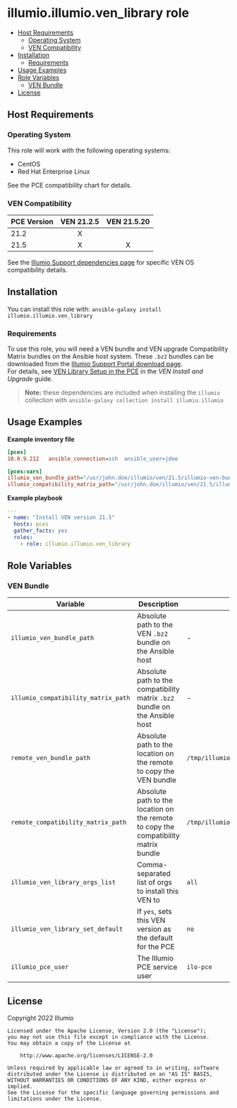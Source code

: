 # illumio.illumio.ven_library role  

- [Host Requirements](#host-requirements)
    - [Operating System](#operating-system)
    - [VEN Compatibility](#ven-compatibility)
- [Installation](#installation)
    - [Requirements](#requirements)
- [Usage Examples](#usage-examples)
- [Role Variables](#role-variables)
    - [VEN Bundle](#ven-bundle)
- [License](#license)

## Host Requirements  

### Operating System  

This role will work with the following operating systems:

- CentOS
- Red Hat Enterprise Linux

See the PCE compatibility chart for details.

### VEN Compatibility  

PCE Version  | VEN 21.2.5 | VEN 21.5.20
------------ | :--------: | :---------: 
21.2         | X          | 
21.5         | X          | X

See the [Illumio Support dependencies page](https://support.illumio.com/software/os-support-package-dependencies/ven.html) for specific VEN OS compatibility details.  

## Installation  

You can install this role with: `ansible-galaxy install illumio.illumio.ven_library`

### Requirements  

To use this role, you will need a VEN bundle and VEN upgrade Compatibility Matrix bundles on the Ansible host system. These `.bz2` bundles can be downloaded from the [Illumio Support Portal download page](https://support.illumio.com/software/download.html).  
For details, see [VEN Library Setup in the PCE](https://docs.illumio.com/core/21.5/Content/Guides/ven-install-upgrade/set-up-pce/ven-library-setup-in-the-pce.htm) in the _VEN Install and Upgrade_ guide.  

> **Note:** these dependencies are included when installing the `illumio` collection with `ansible-galaxy collection install illumio.illumio`  

## Usage Examples  

**Example inventory file**  

```ini
[pces]
10.0.9.212   ansible_connection=ssh  ansible_user=jdoe

[pces:vars]
illumio_ven_bundle_path="/usr/john.doe/illumio/ven/21.5/illumio-ven-bundle-21.5.xx-xxxx.tar.bz2"
illumio_compatibility_matrix_path="/usr/john.doe/illumio/ven/21.5/illumio-release-compatibility-21-xxx.tar.bz2"
```

**Example playbook**  

```yml
---
- name: "Install VEN version 21.5"
  hosts: pces
  gather_facts: yes
  roles:
    - role: illumio.illumio.ven_library
```

## Role Variables  

### VEN Bundle  

Variable | Description | Default value
-------- | ----------- | -------------
`illumio_ven_bundle_path` | Absolute path to the VEN `.bz2` bundle on the Ansible host | -
`illumio_compatibility_matrix_path` | Absolute path to the compatibility matrix `.bz2` bundle on the Ansible host | -
`remote_ven_bundle_path` | Absolute path to the location on the remote to copy the VEN bundle | `/tmp/illumio_ansible_ven_library_ven_bundle.tar.bz2`
`remote_compatibility_matrix_path` | Absolute path to the location on the remote to copy the compatibility matrix bundle | `/tmp/illumio_ansible_ven_library_compatibility_matrix.tar.bz2`
`illumio_ven_library_orgs_list` | Comma-separated list of orgs to install this VEN to | `all`
`illumio_ven_library_set_default` | If `yes`, sets this VEN version as the default for the PCE | `no`
`illumio_pce_user` | The Illumio PCE service user | `ilo-pce`

## License  

Copyright 2022 Illumio  

    Licensed under the Apache License, Version 2.0 (the "License");
    you may not use this file except in compliance with the License.
    You may obtain a copy of the License at

        http://www.apache.org/licenses/LICENSE-2.0

    Unless required by applicable law or agreed to in writing, software
    distributed under the License is distributed on an "AS IS" BASIS,
    WITHOUT WARRANTIES OR CONDITIONS OF ANY KIND, either express or implied.
    See the License for the specific language governing permissions and
    limitations under the License.
